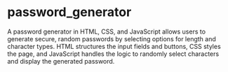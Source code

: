 # password_generator
 A password generator in HTML, CSS, and JavaScript allows users to generate secure, random passwords by selecting options for length and character types. HTML structures the input fields and buttons, CSS styles the page, and JavaScript handles the logic to randomly select characters and display the generated password.
